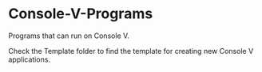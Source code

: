 # Console-V-Programs
Programs that can run on Console V.

Check the Template folder to find the template for creating new Console V applications.